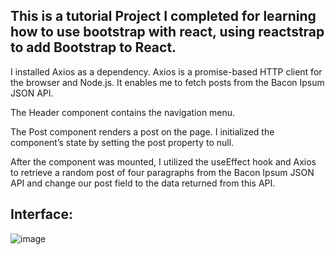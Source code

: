 ## This is a tutorial Project I completed for learning how to use bootstrap with react, using reactstrap to add Bootstrap to React.

I installed Axios as a dependency. Axios is a promise-based HTTP client for the browser and Node.js. It enables me to fetch posts from the Bacon Ipsum JSON API.

The Header component contains the navigation menu.

The Post component renders a post on the page. I initialized the component’s state by setting the post property to null.

After the component was mounted, I utilized the useEffect hook and Axios to retrieve a random post of four paragraphs from the Bacon Ipsum JSON API and change our post field to the data returned from this API.

## Interface:

![image](https://user-images.githubusercontent.com/81660066/230388397-1aa94d62-c808-42d5-9a9e-050244365114.png)

